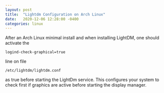 ```yaml
---
layout: post
title:  "Lightdm Configuration on Arch Linux"
date:   2020-12-06 12:28:00 -0400
categories: linux
---
```


After an Arch Linux minimal install and when installing LightDM, one should activate the
```
logind-check-graphical=true
```
line on file
```
/etc/lightdm/lightdm.conf
```
as true before starting the LightDm service. This configures your system to check first if graphics are active before starting the display manager.
